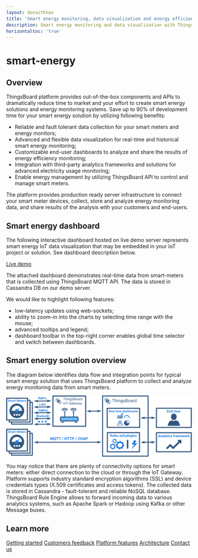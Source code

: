 ```yaml
---
layout: docwithnav
title: 'Smart energy monitoring, data visualization and energy efficiency analysis'
description: Smart energy monitoring and data visualization with ThingsBoard IoT Platform
horizontaltoc: 'true'
---
```


# smart-energy

## Overview

ThingsBoard platform provides out-of-the-box components and APIs to dramatically reduce time to market and your effort to create smart energy solutions and energy monitoring systems. Save up to 90% of development time for your smart energy solution by utilizing following benefits:

* Reliable and fault tolerant data collection for your smart meters and energy monitors;
* Advanced and flexible data visualization for real-time and historical smart energy monitoring;
* Customizable end-user dashboards to analyze and share the results of energy efficiency monitoring;
* Integration with third-party analytics frameworks and solutions for advanced electricity usage monitoring;
* Enable energy management by utilizing ThingsBoard API to control and manage smart meters.

The platform provides production ready server infrastructure to connect your smart meter devices, collect, store and analyze energy monitoring data, and share results of the analysis with your customers and end-users.

## Smart energy dashboard

The following interactive dashboard hosted on live demo server represents smart energy IoT data visualization that may be embedded in your IoT project or solution. See dashboard description below.

 [Live demo](https://demo.thingsboard.io/dashboards/e8e409c0-f2b5-11e6-a6ee-bb0136cc33d0?publicId=963ab470-34c9-11e7-a7ce-bb0136cc33d0&source=realtimeIotDashboards)

The attached dashboard demonstrates real-time data from smart-meters that is collected using ThingsBoard MQTT API. The data is stored in Cassandra DB on our demo server.

We would like to highlight following features:

* low-latency updates using web-sockets;
* ability to zoom-in into the charts by selecting time range with the mouse;
* advanced tooltips and legend;
* dashboard toolbar in the top-right corner enables global time selector and switch between dashboards.

## Smart energy solution overview

The diagram below identifies data flow and integration points for typical smart energy solution that uses ThingsBoard platform to collect and analyze energy monitoring data from smart meters.

![Smart energy solution diagram](.gitbook/assets/smart-energy-monitoring.svg)

You may notice that there are plenty of connectivity options for smart meters: either direct connection to the cloud or through the IoT Gateway. Platform supports industry standard encryption algorithms \(SSL\) and device credentials types \(X.509 certificates and access tokens\). The collected data is stored in Cassandra - fault-tolerant and reliable NoSQL database. ThingsBoard Rule Engine allows to forward incoming data to various analytics systems, such as Apache Spark or Hadoop using Kafka or other Message buses.

## Learn more

[Getting started](https://github.com/caoyingde/thingsboard.github.io/tree/9437083b88083a9b2563248432cbbe460867fbaf/docs/getting-started-guides/helloworld/README.md) [Customers feedback](https://github.com/caoyingde/thingsboard.github.io/tree/9437083b88083a9b2563248432cbbe460867fbaf/docs/feedback/README.md) [Platform features](https://github.com/caoyingde/thingsboard.github.io/tree/9437083b88083a9b2563248432cbbe460867fbaf/docs/README.md#platform-features) [Architecture](https://github.com/caoyingde/thingsboard.github.io/tree/9437083b88083a9b2563248432cbbe460867fbaf/docs/reference/architecture/README.md) [Contact us](https://github.com/caoyingde/thingsboard.github.io/tree/9437083b88083a9b2563248432cbbe460867fbaf/docs/contact-us/README.md)

